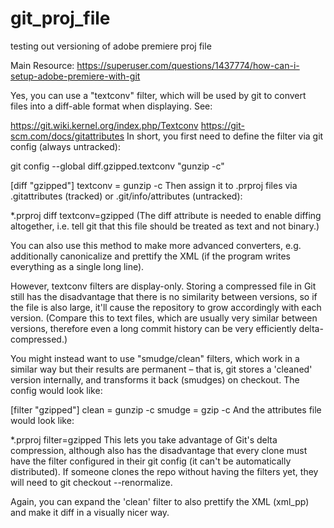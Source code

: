 # git_proj_file
testing out versioning of adobe premiere proj file

Main Resource: https://superuser.com/questions/1437774/how-can-i-setup-adobe-premiere-with-git

Yes, you can use a "textconv" filter, which will be used by git to convert files into a diff-able format when displaying. See:

https://git.wiki.kernel.org/index.php/Textconv
https://git-scm.com/docs/gitattributes
In short, you first need to define the filter via git config (always untracked):

git config --global diff.gzipped.textconv "gunzip -c"

[diff "gzipped"]
    textconv = gunzip -c
Then assign it to .prproj files via .gitattributes (tracked) or .git/info/attributes (untracked):

*.prproj diff textconv=gzipped
(The diff attribute is needed to enable diffing altogether, i.e. tell git that this file should be treated as text and not binary.)

You can also use this method to make more advanced converters, e.g. additionally canonicalize and prettify the XML (if the program writes everything as a single long line).

However, textconv filters are display-only. Storing a compressed file in Git still has the disadvantage that there is no similarity between versions, so if the file is also large, it'll cause the repository to grow accordingly with each version. (Compare this to text files, which are usually very similar between versions, therefore even a long commit history can be very efficiently delta-compressed.)

You might instead want to use "smudge/clean" filters, which work in a similar way but their results are permanent – that is, git stores a 'cleaned' version internally, and transforms it back (smudges) on checkout. The config would look like:

[filter "gzipped"]
    clean = gunzip -c
    smudge = gzip -c
And the attributes file would look like:

*.prproj filter=gzipped
This lets you take advantage of Git's delta compression, although also has the disadvantage that every clone must have the filter configured in their git config (it can't be automatically distributed). If someone clones the repo without having the filters yet, they will need to git checkout --renormalize.

Again, you can expand the 'clean' filter to also prettify the XML (xml_pp) and make it diff in a visually nicer way.
